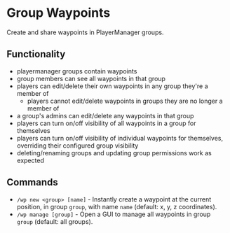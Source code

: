 # Group Waypoints

Create and share waypoints in PlayerManager groups.

## Functionality

- playermanager groups contain waypoints
- group members can see all waypoints in that group
- players can edit/delete their own waypoints in any group they're a member of
  - players cannot edit/delete waypoints in groups they are no longer a member of
- a group's admins can edit/delete any waypoints in that group
- players can turn on/off visibility of all waypoints in a group for themselves
- players can turn on/off visibility of individual waypoints for themselves, overriding their configured group visibility
- deleting/renaming groups and updating group permissions work as expected

## Commands

- `/wp new <group> [name]` - Instantly create a waypoint at the current position, in group `group`, with name `name` (default: x, y, z coordinates).
- `/wp manage [group]` - Open a GUI to manage all waypoints in group `group` (default: all groups).
